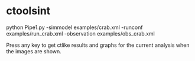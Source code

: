 # ctoolsint

python Pipe1.py -simmodel examples/crab.xml -runconf examples/run_crab.xml -observation examples/obs_crab.xml 

Press any key to get ctlike results and graphs for the current analysis when the images are shown.
